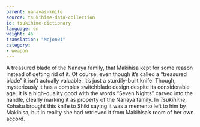 ```yaml
---
parent: nanayas-knife
source: tsukihime-data-collection
id: tsukihime-dictionary
language: en
weight: 46
translation: "Mcjon01"
category:
- weapon
---
```


A treasured blade of the Nanaya family, that Makihisa kept for some reason instead of getting rid of it. Of course, even though it’s called a “treasured blade” it isn’t actually valuable, it’s just a sturdily-built knife. Though, mysteriously it has a complex switchblade design despite its considerable age.
It is a high-quality good with the words “Seven Nights” carved into the handle, clearly marking it as property of the Nanaya family.
In *Tsukihime*, Kohaku brought this knife to Shiki saying it was a memento left to him by Makihisa, but in reality she had retrieved it from Makihisa’s room of her own accord.
